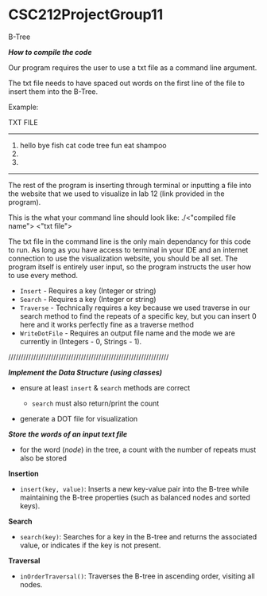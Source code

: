 # CSC212ProjectGroup11
B-Tree

**_How to compile the code_**

Our program requires the user to use a txt file as a command line argument. 

The txt file needs to have spaced out words on the first line of the file to insert them into the B-Tree.

Example:

TXT FILE
______________________________________________________
1. hello bye fish cat code tree fun eat shampoo      
2.                                                   
3.                                                   
______________________________________________________

The rest of the program is inserting through terminal or inputting a file into the website that we used to visualize in lab 12 (link provided in the program).

This is the what your command line should look like:
./<"compiled file name"> <"txt file">

The txt file in the command line is the only main dependancy for this code to run. As long as you have access to terminal in your IDE and an internet connection to use the visualization website, you should be all set. The program itself is entirely user input, so the program instructs the user how to use every method.

- `Insert` - Requires a key (Integer or string) 
- `Search` - Requires a key (Integer or string) 
- `Traverse` - Technically requires a key because we used traverse in our search method to find the repeats of a specific key, but you can insert 0 here and it works perfectly fine as a traverse method 
- `WriteDotFile` - Requires an output file name and the mode we are currently in (Integers - 0, Strings - 1). 



////////////////////////////////////////////////////////////////

**_Implement the Data Structure (using classes)_**

- ensure at least `insert` & `search` methods are correct
  - `search` must also return/print the count

- generate a DOT file for visualization

**_Store the words of an input text file_**

- for the word ($node$) in the tree, a count with the number of repeats must also be stored

**Insertion**
- `insert(key, value)`: Inserts a new key-value pair into the B-tree while maintaining the B-tree properties (such as balanced nodes and  sorted keys).

**Search**
- `search(key)`: Searches for a key in the B-tree and returns the associated value, or indicates if the key is not present.

**Traversal**
- `inOrderTraversal()`: Traverses the B-tree in ascending order, visiting all nodes.


